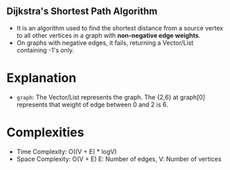 ## Dijkstra's Shortest Path Algorithm
- It is an algorithm used to find the shortest distance from a source vertex to all other vertices in a graph with **non-negative edge weights**.
- On graphs with negative edges, it fails, returning a Vector/List containing -1's only.

# Explanation
- `graph`: The Vector/List represents the graph. The {2,6} at graph[0] represents that weight of edge between 0 and 2 is 6. 

# Complexities
- Time Complexity: O((V + E) * logV)
- Space Complexity: O(V + E)
E: Number of edges,    V: Number of vertices